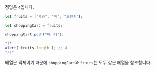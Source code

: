 정답은 `4`입니다.


```js run
let fruits = ["사과", "배", "오렌지"];

let shoppingCart = fruits;

shoppingCart.push("바나나");

*!*
alert( fruits.length ); // 4
*/!*
```

배열은 객체이기 때문에 `shoppingCart`와 `fruits`는 모두 같은 배열을 참조합니다.
